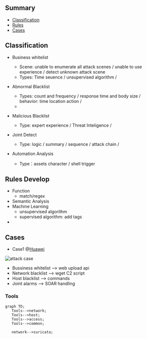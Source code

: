 ## Summary
- [Classification](#classification)
- [Rules](#rules)
- [Cases](#case)


## Classification
  - Business whitelist
    - Scene: unable to enumerate all attack scenes / unable to use experience / detect unknown attack scene
    - Types: Time seuence / unsupervised algorithm / 
    
  - Abnormal Blacklist
    - Types: count and frequency / response time and body size / behavior: time location action / 
    - 
  - Malicious Blacklist
    - Type: expert experience / Threat Inteligence /

  - Joint Detect
    - Type: logic / summary / sequence / attack chain /
  
  - Automation Analysis
    - Type：assets character / shell trigger
  

## Rules Develop
   - Function
     - match/regex
   - Semantic Analysis
   - Machine Learning
     - unsupervised algorithm
     - supervised algorithm: add tags
   - 

## Cases
- Case1  @[Huawei](https://mp.weixin.qq.com/s/AVlAoCPEJnNL_DuHGGD0Hg)

![attack case](https://mmbiz.qpic.cn/mmbiz_png/EjJibicwCQS5Soia2skxAg1rOhksZ8fibxQL6RDJcDzgCWGI39p4Ytzz41kUNFyic1icjdNDXr8zibxYU54exz2qdJ8PA/640?wx_fmt=png&wxfrom=5&wx_lazy=1&wx_co=1)
  - Bussiness whitelist ——> web upload api
  - Network blacklist ——> wget C2 script
  - Host blacklist ——> commands
  - Joint alarms ——> SOAR handling


### Tools

 ```mermaid
graph TD;
    Tools-->network;
    Tools-->host;
    Tools-->access;
    Tools-->common;
    
    network-->suricata;

    
```

